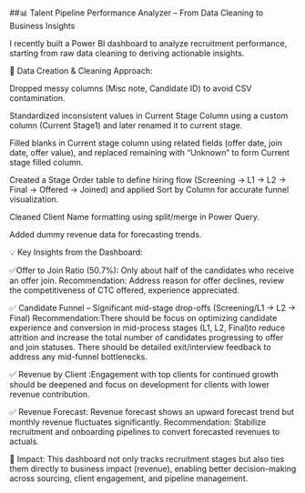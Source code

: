 ##📊 Talent Pipeline Performance Analyzer – From Data Cleaning to Business Insights

I recently built a Power BI dashboard to analyze recruitment performance, starting from raw data cleaning to deriving actionable insights.

🔧 Data Creation & Cleaning Approach:

Dropped messy columns (Misc note, Candidate ID) to avoid CSV contamination.

Standardized inconsistent values in Current Stage Column using a custom column (Current Stage1) and later renamed it to current stage.

Filled blanks in Current stage column  using related fields (offer date, join date, offer value), and replaced remaining with “Unknown” to form  Current stage filled column.

Created a Stage Order table to define hiring flow (Screening → L1 → L2 → Final → Offered → Joined) and applied Sort by Column for accurate funnel visualization.

Cleaned Client Name formatting using split/merge in Power Query.

Added dummy revenue data for forecasting trends.

💡 Key Insights from the Dashboard:

✅Offer to Join Ratio (50.7%):  Only about half of the candidates who receive an offer join.
Recommendation:  Address reason for offer declines, review the competitiveness of CTC offered, experience appreciated.

✅ Candidate Funnel – Significant mid-stage drop-offs (Screening/L1 → L2 → Final)
Recommendation:There should be focus on optimizing candidate experience and conversion in mid-process stages (L1, L2, Final)to reduce attrition and increase the total number of candidates progressing to offer and join statuses.  There should be detailed exit/interview feedback to address any mid-funnel bottlenecks.

✅ Revenue by Client :Engagement with top clients for continued growth should be deepened and focus on development for clients with lower revenue contribution.

✅ Revenue Forecast:   Revenue forecast shows an upward forecast trend but monthly revenue fluctuates significantly.
Recommendation: Stabilize recruitment and onboarding pipelines to convert forecasted revenues to actuals.


🚀 Impact:
This dashboard not only tracks recruitment stages but also ties them directly to business impact (revenue), enabling better decision-making across sourcing, client engagement, and pipeline management.
